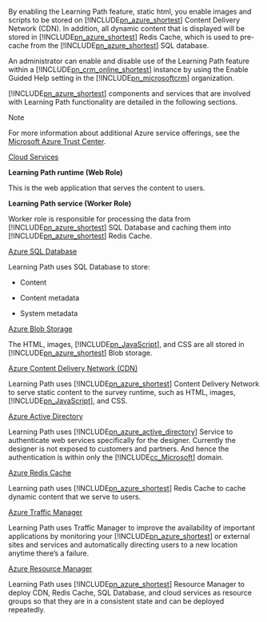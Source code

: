 ﻿By enabling the Learning Path feature, static html, you enable images and scripts to be stored on [!INCLUDE[pn_azure_shortest](pn-azure-shortest.md)] Content Delivery Network (CDN). In addition, all dynamic content that is displayed will be stored in [!INCLUDE[pn_azure_shortest](pn-azure-shortest.md)] Redis Cache, which is used to pre-cache from the [!INCLUDE[pn_azure_shortest](pn-azure-shortest.md)] SQL database.  
  
 An administrator can enable and disable use of the Learning Path feature within a [!INCLUDE[pn_crm_online_shortest](pn-crm-online-shortest.md)] instance by using the Enable Guided Help setting in the [!INCLUDE[pn_microsoftcrm](pn-microsoftcrm.md)] organization.  
  
 [!INCLUDE[pn_azure_shortest](pn-azure-shortest.md)] components and services that are involved with Learning Path functionality are detailed in the following sections.  
  
> [!NOTE]
>  For more information about additional Azure service offerings, see the [Microsoft Azure Trust Center](https://azure.microsoft.com/support/trust-center/).  
  
 [Cloud Services](https://azure.microsoft.com/services/cloud-services/)  
  
 **Learning Path runtime (Web Role)**  
  
 This is the web application that serves the content to users.  
  
 **Learning Path service (Worker Role)**  
  
 Worker role is responsible for processing the data from [!INCLUDE[pn_azure_shortest](pn-azure-shortest.md)] SQL Database and caching them into [!INCLUDE[pn_azure_shortest](pn-azure-shortest.md)] Redis Cache.  
  
 [Azure SQL Database](https://azure.microsoft.com/services/sql-database/)  
  
 Learning Path uses SQL Database to store:  
  
-   Content  
  
-   Content metadata  
  
-   System metadata  
  
 [Azure Blob Storage](https://azure.microsoft.com/services/storage/)  
  
 The HTML, images, [!INCLUDE[pn_JavaScript](pn-javascript.md)], and CSS are all stored in [!INCLUDE[pn_azure_shortest](pn-azure-shortest.md)] Blob storage.  
  
 [Azure Content Delivery Network  (CDN)](https://azure.microsoft.com/services/cdn/)  
  
 Learning Path uses [!INCLUDE[pn_azure_shortest](pn-azure-shortest.md)] Content Delivery Network to serve static content to the survey runtime, such as HTML, images, [!INCLUDE[pn_JavaScript](pn-javascript.md)], and CSS.  
  
 [Azure Active Directory](https://azure.microsoft.com/services/active-directory/)  
  
 Learning Path uses [!INCLUDE[pn_azure_active_directory](pn-azure-active-directory.md)] Service to authenticate web services specifically for the designer. Currently the designer is not exposed to customers and partners. And hence the authentication is within only the [!INCLUDE[cc_Microsoft](cc-microsoft.md)] domain.  
  
 [Azure Redis Cache](https://azure.microsoft.com/services/cache/)  
  
 Learning path uses [!INCLUDE[pn_azure_shortest](pn-azure-shortest.md)] Redis Cache to cache dynamic content that we serve to users.  
  
 [Azure Traffic Manager](https://azure.microsoft.com/services/traffic-manager/)  
  
 Learning Path uses Traffic Manager to improve the availability of important applications by monitoring your [!INCLUDE[pn_azure_shortest](pn-azure-shortest.md)] or external sites and services and automatically directing users to a new location anytime there’s a failure.  
  
 [Azure Resource Manager](https://azure.microsoft.com/features/resource-manager/)  
  
 Learning Path uses [!INCLUDE[pn_azure_shortest](pn-azure-shortest.md)] Resource Manager to deploy CDN, Redis Cache, SQL Database, and cloud services as resource groups so that they are in a consistent state and can be deployed repeatedly.